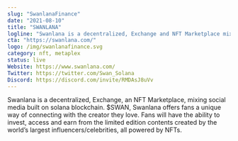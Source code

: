 ```yaml
---
slug: "SwanlanaFinance"
date: "2021-08-10"
title: "SWANLANA"
logline: "Swanlana is a decentralized, Exchange and NFT Marketplace mixing social media."
cta: "https://swanlana.com/"
logo: /img/swanlanafinance.svg
category: nft, metaplex
status: live
Website: https://www.swanlana.com/
Twitter: https://twitter.com/Swan_Solana
Discord: https://discord.com/invite/RMDAsJ8uVv
---
```

Swanlana is a decentralized, Exchange, an NFT Marketplace, mixing social media built on solana blockchain. 
$SWAN, Swanlana offers fans a unique way of connecting with the creator they love. Fans will have the ability to invest, 
access and earn from the limited edition contents created by the world’s largest influencers/celebrities, all powered by NFTs.